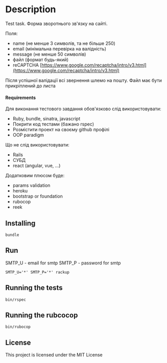 # Description

Test task.
Форма зворотнього зв'язку на сайті.

Поля:

-   name (не менше 3 символів, та не більше 250)
-   email (мінімальна перевірка на валідність)
-   message (не менше 50 символів)
-   файл (формат будь-який)
-   reCAPTCHA  [https://www.google.com/recaptcha/intro/v3.html](https://www.google.com/recaptcha/intro/v3.html)

Після успішної валідації всі звернення шлемо на пошту. Файл має бути прикріплений до листа
#### Requirements

Для виконання тестового завдання обов'язково слід використовувати:

-   Ruby, bundle, sinatra, javascript
-   Покрити код тестами (бажано rspec)
-   Розмістити проект на своєму github профілі
-   OOP paradigm

Що не слід використовувати:

-   Rails
-   СУБД
-   react (angular, vue, ...)

Додатковим плюсом буде:

-   params validation
-   heroku
-   bootstrap or foundation
-   rubocop
-   reek

## Installing

```
bundle
```
## Run
SMTP_U - email for smtp
SMTP_P - password for smtp
```
SMTP_U='*' SMTP_P='*' rackup
```
## Running the tests
```
bin/rspec
```
## Running the rubcocop
```
bin/rubocop
```

## License

This project is licensed under the MIT License
